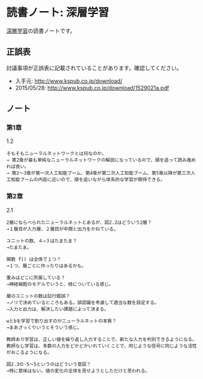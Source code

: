 読書ノート: 深層学習
====================

[深層学習](/workshop/2-deeplearning.md)の読書ノートです。

## 正誤表

討議事項が正誤表に記載されていることがあります。確認してください。

* 入手元: http://www.kspub.co.jp/download/
 * 2015/05/28: http://www.kspub.co.jp/download/1529021a.pdf

## ノート

### 第1章

1.2
```
そもそもニューラルネットワークとは何なのか。
→ 第2章が最も単純なニューラルネットワークの解説になっているので、順を追って読み進めれば良い。
→ 第2〜3章が第一次人工知能ブーム、第4章が第二次人工知能ブーム、第5章以降が第三次人工知能ブームの内容に近いので、順を追いながら体系的な学習が期待できる。
```

### 第2章

2.1
```
2層にならべられたニューラルネットとあるが、図2.2はどういう2層？
→１層目が入力層、２層目が中間と出力をかねている。
```

```
ユニットの数、４→３はたまたま？
→たまたま。
```

```
関数 f() は全体で１つ？
→１つ、層ごとに作ったりはあるかも。
```
```
重みはどこに所属している？
→神経細胞のモデルでいうと、枝についている感じ。
```

```
層のユニットの数は試行錯誤？
→ノリで決めているところもある。誤認識を考慮して適当な数を設定する。
→入力と出力は、解決したい課題によって決まる。
```

```
wとbを学習で割り出すのがニューラルネットの本質？
→まあざっくりいうとそういう感じ。
```

```
教師あり学習は、正しい値を繰り返し入力することで、新たな入力を判別できるようになる。
教師なし学習は、多数の入力をどかどかいれていくことで、同じような信号に同じような活性がおこるようになる。
```

```
図2.3の-5〜5というのはどういう意図？
→特に意味はない。値の変化の全体を見せようとしただけと思われる。
```
